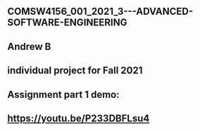 ## COMSW4156_001_2021_3---ADVANCED-SOFTWARE-ENGINEERING

## Andrew B

## individual project for Fall 2021
## Assignment part 1 demo:
## https://youtu.be/P233DBFLsu4
